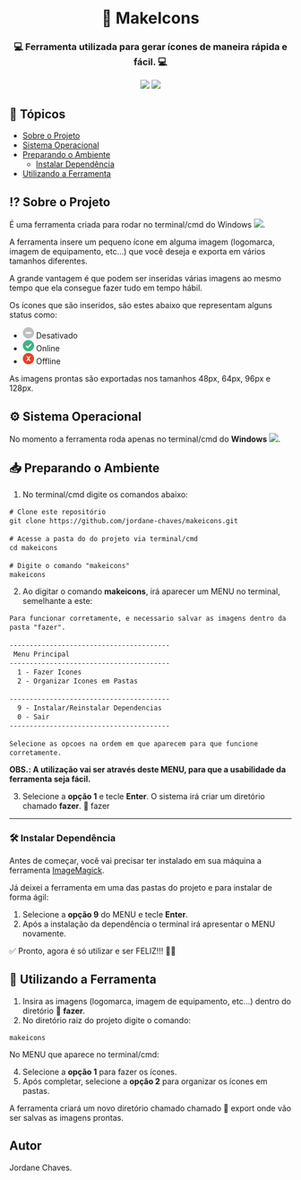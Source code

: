 <h1  align="center">🤖 MakeIcons</h1>
<h3  align="center">💻 Ferramenta utilizada para gerar ícones de maneira rápida e fácil. 💻</h3>

<p align="center">
	<img src="https://img.shields.io/static/v1?label=Versão&message=1.0.0&color=brightgreen&style=for-the-badge" />
	<img src="https://img.shields.io/static/v1?label=Windows&message=Sistema&color=informational&style=for-the-badge&logo=windows" />
</p>

## 🏁 Tópicos
<!--ts-->
* [Sobre o Projeto](#-sobre-o-projeto)
* [Sistema Operacional](#-sistema-operacional)
* [Preparando o Ambiente](#-preparando-o-ambiente)
  * [Instalar Dependência](#-instalar-dependência)
* [Utilizando a Ferramenta](#-utilizando-a-ferramenta)
<!--te-->

## ⁉️ Sobre o Projeto
<p>É uma ferramenta criada para rodar no terminal/cmd do Windows  <img src="https://simpleicons.org/icons/windows.svg" height="20px" widht="20px" />.</p>
<p>A ferramenta insere um pequeno ícone em alguma imagem (logomarca, imagem de equipamento, etc...) que você deseja e exporta em vários tamanhos diferentes.</p>
<p>A grande vantagem é que podem ser inseridas várias imagens ao mesmo tempo que ela consegue fazer tudo em tempo hábil.</p>
<p>Os ícones que são inseridos, são estes abaixo que representam alguns status como:</p>
  
  - <img alt="Ícone Desativado" title="Ícone Desativado" src="./assets/icons/icon_des.png" /> Desativado
  - <img alt="Ícone Online" title="Ícone Online" src="./assets/icons/icon_on.png" /> Online
  - <img alt="Ícone Offline" title="Ícone Offline" src="./assets/icons/icon_off.png" /> Offline

As imagens prontas são exportadas nos tamanhos 48px, 64px, 96px e 128px.

## ⚙️ Sistema Operacional
No momento a ferramenta roda apenas no terminal/cmd do **Windows** <img src="https://simpleicons.org/icons/windows.svg" height="20px" widht="20px" />.

## 📥 Preparando o Ambiente
1. No terminal/cmd digite os comandos abaixo:
```shell
# Clone este repositório
git clone https://github.com/jordane-chaves/makeicons.git

# Acesse a pasta do do projeto via terminal/cmd
cd makeicons

# Digite o comando "makeicons"
makeicons
```

2. Ao digitar o comando **makeicons**, irá aparecer um MENU no terminal, semelhante a este:
```shell
Para funcionar corretamente, e necessario salvar as imagens dentro da pasta "fazer".

----------------------------------------
 Menu Principal
----------------------------------------
  1 - Fazer Icones
  2 - Organizar Icones em Pastas

----------------------------------------
  9 - Instalar/Reinstalar Dependencias
  0 - Sair
----------------------------------------

Selecione as opcoes na ordem em que aparecem para que funcione corretamente.
```

**OBS.: A utilização vai ser através deste MENU, para que a usabilidade da ferramenta seja fácil.**

3. Selecione a **opção 1** e tecle **Enter**.
O sistema irá criar um diretório chamado **fazer**.
📂 fazer

---

### 🛠️ Instalar Dependência
Antes de começar, você vai precisar ter instalado em sua máquina a ferramenta [ImageMagick](https://imagemagick.org).

Já deixei a ferramenta em uma das pastas do projeto e para instalar de forma ágil:
1. Selecione a **opção 9** do MENU e tecle **Enter**.
2. Após a instalação da dependência o terminal irá apresentar o MENU novamente.

✅ Pronto, agora é só utilizar e ser FELIZ!!! 🎉🎉


## 🎲 Utilizando a Ferramenta
1. Insira as imagens (logomarca, imagem de equipamento, etc...) dentro do diretório 📂 **fazer**.
2. No diretório raiz do projeto digite o comando:

```shell
makeicons
```
No MENU que aparece no terminal/cmd:

4. Selecione a **opção 1** para fazer os ícones.
5. Após completar, selecione a **opção 2** para organizar os ícones em pastas.

A ferramenta criará um novo diretório chamado chamado 📂 export onde vão ser salvas as imagens prontas.

## Autor
Jordane Chaves.
